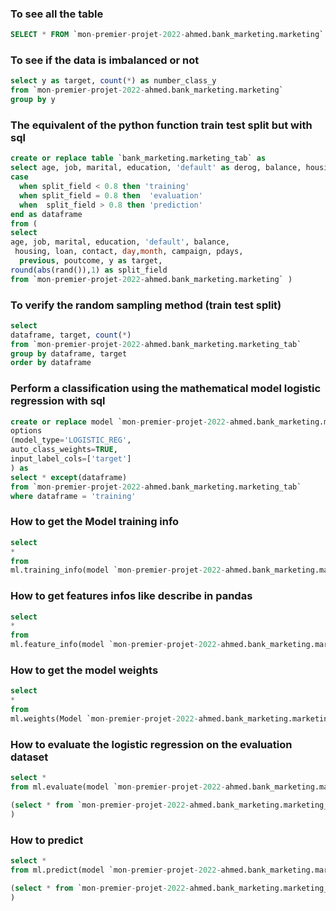 
### To see all the table 

``` sql
SELECT * FROM `mon-premier-projet-2022-ahmed.bank_marketing.marketing`
```

### To see if the data is imbalanced or not 
``` sql
select y as target, count(*) as number_class_y
from `mon-premier-projet-2022-ahmed.bank_marketing.marketing`
group by y
```

### The equivalent of the python function train test split but with sql 
``` sql 
create or replace table `bank_marketing.marketing_tab` as
select age, job, marital, education, 'default' as derog, balance, housing, loan, contact, day,month, campaign, pdays, previous, poutcome, target,
case 
  when split_field < 0.8 then 'training'
  when split_field = 0.8 then  'evaluation'
  when  split_field > 0.8 then 'prediction'
end as dataframe
from ( 
select 
age, job, marital, education, 'default', balance,
 housing, loan, contact, day,month, campaign, pdays,
  previous, poutcome, y as target, 
round(abs(rand()),1) as split_field
from `mon-premier-projet-2022-ahmed.bank_marketing.marketing` )
```

### To verify the random sampling method  (train test split) 
``` sql
select
dataframe, target, count(*)
from `mon-premier-projet-2022-ahmed.bank_marketing.marketing_tab`
group by dataframe, target
order by dataframe
```

### Perform a classification using the mathematical model logistic regression with sql
``` sql 
create or replace model `mon-premier-projet-2022-ahmed.bank_marketing.marketing_model`
options
(model_type='LOGISTIC_REG',
auto_class_weights=TRUE,
input_label_cols=['target']
) as 
select * except(dataframe)
from `mon-premier-projet-2022-ahmed.bank_marketing.marketing_tab`
where dataframe = 'training'
```

### How to get the Model training info
``` sql
select 
*
from 
ml.training_info(model `mon-premier-projet-2022-ahmed.bank_marketing.marketing_model`)
```

### How to get features infos like describe in pandas
``` sql
select 
* 
from 
ml.feature_info(model `mon-premier-projet-2022-ahmed.bank_marketing.marketing_model`)
```

### How to get the model weights
``` sql 
select 
*
from 
ml.weights(Model `mon-premier-projet-2022-ahmed.bank_marketing.marketing_model`)
```


### How to evaluate the logistic regression on the evaluation dataset
``` sql
select *
from ml.evaluate(model `mon-premier-projet-2022-ahmed.bank_marketing.marketing_model`,

(select * from `mon-premier-projet-2022-ahmed.bank_marketing.marketing_tab` where dataframe = 'evaluation')
)
```

### How to predict 
``` sql 
select *
from ml.predict(model `mon-premier-projet-2022-ahmed.bank_marketing.marketing_model`,

(select * from `mon-premier-projet-2022-ahmed.bank_marketing.marketing_tab` where dataframe = 'prediction')
)
```
